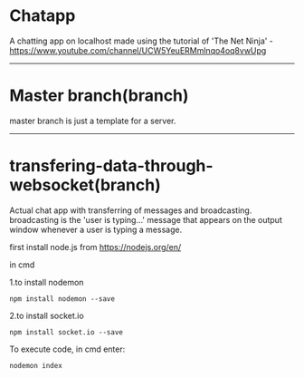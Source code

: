 # Chatapp
A chatting app on localhost made using the tutorial of 'The Net Ninja' - https://www.youtube.com/channel/UCW5YeuERMmlnqo4oq8vwUpg


---
# Master branch(branch)
master branch is just a template for a server.

---
# transfering-data-through-websocket(branch)
Actual chat app with transferring of messages and broadcasting.
broadcasting is the 'user is typing...' message that appears on the output window
whenever a user is typing a message.


first install node.js from
https://nodejs.org/en/

in cmd 


1.to install nodemon

```npm install nodemon --save```


2.to install socket.io

```npm install socket.io --save```


To execute code, in cmd enter:

```nodemon index```
